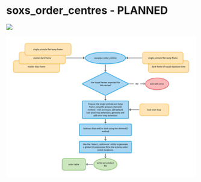 # soxs\_order\_centres - PLANNED

[![](https://live.staticflickr.com/65535/50318769388_03e2329c2f_z.png)](https://live.staticflickr.com/65535/50318769388_03e2329c2f_o.png)


![](soxs_order_centres.png)
